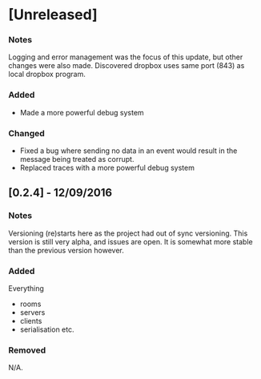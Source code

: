 # [Unreleased]
### Notes
Logging and error management was the focus of this update, but other changes were also made.
Discovered dropbox uses same port (843) as local dropbox program.
### Added
 - Made a more powerful debug system
### Changed
 - Fixed a bug where sending no data in an event would result in the message being treated as corrupt.
 - Replaced traces with a more powerful debug system

## [0.2.4] - 12/09/2016
### Notes
Versioning (re)starts here as the project had out of sync versioning. This version
is still very alpha, and issues are open. It is somewhat more stable than the previous
version however.

### Added
Everything
 - rooms
 - servers
 - clients
 - serialisation
etc.

### Removed
N/A.
